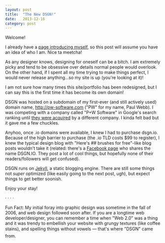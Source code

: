 ```yaml
---
layout: post
title:  "The New DSGN!"
date:   2013-12-16
category: post
---
```


Welcome!

I already have a <a href="/me">page introducing myself</a>, so this post will assume you have an idea of who I am. Nice ta meetcha!

As any designer knows, designing for oneself can be a bitch. I am extremely picky and tend to be obsessive over details normal people would overlook. On the other hand, if I spent all my time trying to make things perfect, I would never release anything...so my site is up (you're looking at it)!

I am not sure how many times this site/portfolio has been redesigned, but I can say this is the first time it has become its own domain!

DSGN was hosted on a subdomain of my first-ever (and still actively used) domain name, <a href="http://pw-software.com">http://pw-software.com</a> ("PW" for my name, Paul Webb). I was competing with a company called "P+W Software" in Google's search ranking until <a href="http://www.healthcarefinancenews.com/press-release/consumer-health-technologies-inc-acquires-pw-software">they were acquired</a> by a different company. I kinda felt bad but it gave me a few chuckles.

Anyhoo, once .io domains were available, I knew I had to purchase dsgn.io. Because of the high barrier to purchase (the .io TLD costs $99 to register), I knew the typical design blog with "Here's ## brushes for free"-like blog posts wouldn't take it (related: there's a <a href="https://www.facebook.com/dsgn.io">Facebook page</a> who shares the name DSGN.IO. They post a lot of cool things, but hopefully none of their readers/followers will get confused).

DSGN runs on <a href="http://jekyllrb.com">Jekyll</a>, a static blogging engine. There are still some things not <em>super</em> optimized (like easily going to the next post, ugh), but expect things to get better soonish.

Enjoy your stay!

<div class="hr">
	<span>&middot;</span>
	<span>&middot;</span>
	<span>&middot;</span>
	<span>&middot;</span>
</div>

Fun Fact: My initial foray into graphic design was sometime in the fall of 2006, and web design followed soon after. If you are a longtime web developer/designer, you can remember a time when "Web 2.0" was a thing and it was trendy to embellish your website with grungy textures (like coffee stains), and spelling things without vowels &mdash; that's where "DSGN" came from.
